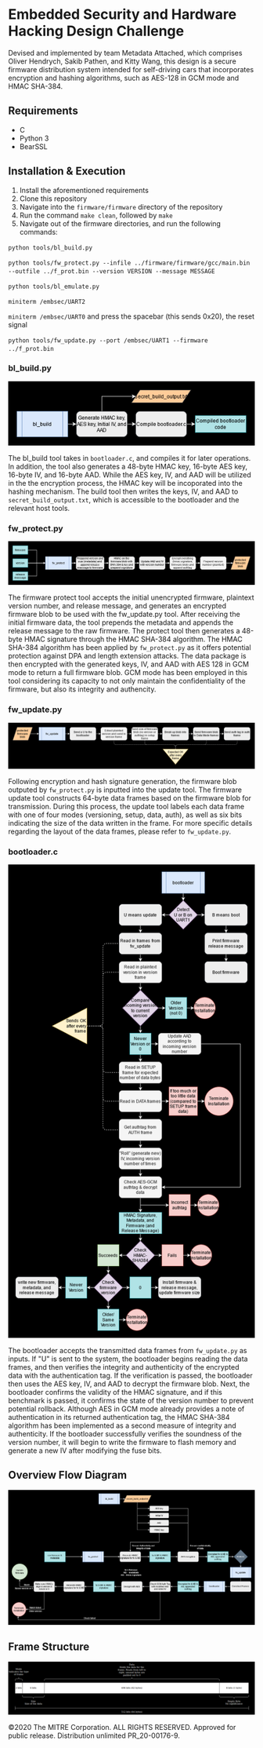 # Embedded Security and Hardware Hacking Design Challenge
Devised and implemented by team Metadata Attached, which comprises Oliver Hendrych, Sakib Pathen, and Kitty Wang, this design is a secure firmware distribution system intended for self-driving cars that incorporates encryption and hashing algorithms, such as AES-128 in GCM mode and HMAC SHA-384.

## Requirements
* C
* Python 3
* BearSSL

## Installation & Execution
1. Install the aforementioned requirements
2. Clone this repository
3. Navigate into the `firmware/firmware` directory of the repository
4. Run the command `make clean`, followed by `make`
5. Navigate out of the firmware directories, and run the following commands: 

`python tools/bl_build.py`

`python tools/fw_protect.py --infile ../firmware/firmware/gcc/main.bin --outfile ../f_prot.bin --version VERSION --message MESSAGE`

`python tools/bl_emulate.py`

`miniterm /embsec/UART2`

`miniterm /embsec/UART0` and press the spacebar (this sends 0x20), the reset signal

`python tools/fw_update.py --port /embsec/UART1 --firmware ../f_prot.bin`

### bl_build.py

![](bl_build_flowchart.png)

The bl_build tool takes in `bootloader.c`, and compiles it for later operations. In addition, the tool also generates a 48-byte HMAC key, 16-byte AES key, 16-byte IV, and 16-byte AAD. While the AES key, IV, and AAD will be utilized in the the encryption process, the HMAC key will be incoporated into the hashing mechanism. The build tool then writes the keys, IV, and AAD to `secret_build_output.txt`, which is accessible to the bootloader and the relevant host tools.

### fw_protect.py

![](fw_protect_flowchart.png)

The firmware protect tool accepts the initial unencrypted firmware, plaintext version number, and release message, and generates an encrypted firmware blob to be used with the fw_update.py tool. After receiving the initial firmware data, the tool prepends the metadata and appends the release message to the raw firmware. The protect tool then generates a 48-byte HMAC signature through the HMAC SHA-384 algorithm. The HMAC SHA-384 algorithm has been applied by `fw_protect.py` as it offers potential protection against DPA and length extension attacks. The data package is then encrypted with the generated keys, IV, and AAD with AES 128 in GCM mode to return a full firmware blob. GCM mode has been employed in this tool considering its capacity to not only maintain the confidentiality of the firmware, but also its integrity and authencity.

### fw_update.py

![](fw_update_flowchart.png)

Following encryption and hash signature generation, the firmware blob outputed by `fw_protect.py` is inputted into the update tool. The firmware update tool constructs 64-byte data frames based on the firmware blob for transmission. During this process, the update tool labels each data frame with one of four modes (versioning, setup, data, auth), as well as six bits indicating the size of the data written in the frame. For more specific details regarding the layout of the data frames, please refer to `fw_update.py`.

### bootloader.c

![](bootloader_flowchart.png)

The bootloader accepts the transmitted data frames from `fw_update.py` as inputs. If "U" is sent to the system, the bootloader begins reading the data frames, and then verifies the integrity and authenticity of the encrypted data with the authentication tag. If the verification is passed, the bootloader then uses the AES key, IV, and AAD to decrypt the firmware blob. Next, the bootloader confirms the validity of the HMAC signature, and if this benchmark is passed, it confirms the state of the version number to prevent potential rollback. Although AES in GCM mode already provides a note of authentication in its returned authentication tag, the HMAC SHA-384 algorithm has been implemented as a second measure of integrity and authenticity. If the bootloader successfully verifies the soundness of the version number, it will begin to write the firmware to flash memory and generate a new IV after modifying the fuse bits.  

## Overview Flow Diagram

![](flowchart.png)


## Frame Structure

![](framestructure.png)


©2020 The MITRE Corporation. ALL RIGHTS RESERVED. Approved for public release. Distribution unlimited PR_20-00176-9.
